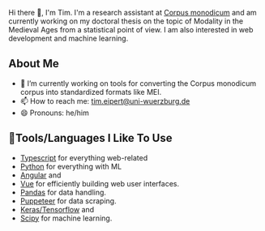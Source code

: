 
Hi there 👋, I'm Tim. I'm a research assistant at [Corpus monodicum](https://corpus-monodicum.de) and am currently working on my doctoral thesis on the topic of Modality in the Medieval Ages from a statistical point of view. I am also interested in web development and machine learning.

## About Me
- 🔭 I’m currently working on tools for converting the Corpus monodicum corpus into standardized formats like MEI.
- 📫 How to reach me: tim.eipert@uni-wuerzburg.de
- 😄 Pronouns: he/him

## 🔧Tools/Languages I Like To Use
* [Typescript](https://www.typescriptlang.org/) for everything web-related
* [Python](https://www.python.org/) for everything with ML
* [Angular](https://angular.io/) and
* [Vue](https://vuejs.org/) for efficiently building web user interfaces.
* [Pandas](https://pandas.pydata.org/) for data handling.
* [Puppeteer](https://pptr.dev/) for data scraping.
* [Keras/Tensorflow](https://keras.io/) and
* [Scipy](https://scipy.org/) for machine learning.
